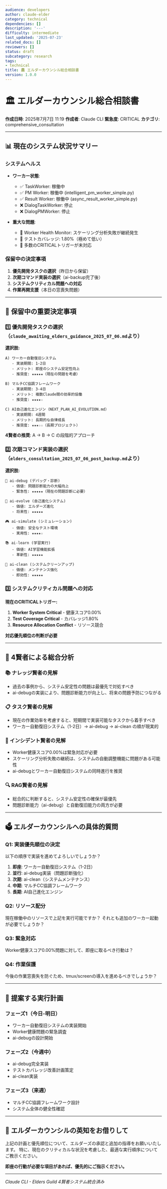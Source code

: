 ```yaml
---
audience: developers
author: claude-elder
category: technical
dependencies: []
description: '---'
difficulty: intermediate
last_updated: '2025-07-23'
related_docs: []
reviewers: []
status: draft
subcategory: research
tags:
- technical
title: 🏛️ エルダーカウンシル総合相談書
version: 1.0.0
---
```


# 🏛️ エルダーカウンシル総合相談書

**作成日時**: 2025年7月7日 11:19
**作成者**: Claude CLI
**緊急度**: CRITICAL
**カテゴリ**: comprehensive_consultation

---

## 📊 現在のシステム状況サマリー

### システムヘルス
- **ワーカー状態**:
  - ✅ TaskWorker: 稼働中
  - ✅ PM Worker: 稼働中 (intelligent_pm_worker_simple.py)
  - ✅ Result Worker: 稼働中 (async_result_worker_simple.py)
  - ❌ DialogTaskWorker: 停止
  - ❌ DialogPMWorker: 停止

- **重大な問題**:
  - 🚨 Worker Health Monitor: スケーリング分析失敗が継続発生
  - 🚨 テストカバレッジ: 1.80%（極めて低い）
  - 🚨 多数のCRITICALトリガーが未対応

### 保留中の決定事項
1. **優先開発タスクの選択**（昨日から保留）
2. **次期コマンド実装の選択**（ai-backup完了後）
3. **システムクリティカル問題への対応**
4. **作業再開支援**（本日の窓喪失問題）

---

## 🎯 保留中の重要決定事項

### 1️⃣ **優先開発タスクの選択**（`claude_awaiting_elders_guidance_2025_07_06.md`より）

**選択肢:**
```
A) ワーカー自動復旧システム
   - 実装期間: 1-2日
   - メリット: 即座のシステム安定性向上
   - 推奨度: ★★★★★（現在の問題を考慮）

B) マルチCC協調フレームワーク
   - 実装期間: 3-4日
   - メリット: 複数Claude間の効率的協働
   - 推奨度: ★★★★☆

C) AI自己進化エンジン（NEXT_PLAN_AI_EVOLUTION.md）
   - 実装期間: 4週間
   - メリット: 長期的な自律成長
   - 推奨度: ★★★☆☆（長期プロジェクト）
```

**4賢者の推奨**: A → B → C の段階的アプローチ

### 2️⃣ **次期コマンド実装の選択**（`elders_consultation_2025_07_06_post_backup.md`より）

**選択肢:**
```
🔬 ai-debug (デバッグ・診断)
   - 価値: 問題診断能力の大幅向上
   - 緊急性: ★★★★★（現在の問題診断に必要）

🧬 ai-evolve (自己進化システム)
   - 価値: エルダーズ進化
   - 将来性: ★★★★★

🎮 ai-simulate (シミュレーション)
   - 価値: 安全なテスト環境
   - 実用性: ★★★★☆

📚 ai-learn (学習実行)
   - 価値: AI学習機能拡張
   - 革新性: ★★★★★

🧹 ai-clean (システムクリーンアップ)
   - 価値: メンテナンス強化
   - 即効性: ★★★★★
```

### 3️⃣ **システムクリティカル問題への対応**

**現在のCRITICALトリガー:**
1. **Worker System Critical** - 健康スコア0.00%
2. **Test Coverage Critical** - カバレッジ1.80%
3. **Resource Allocation Conflict** - リソース競合

**対応優先順位の判断が必要**

---

## 🧠 4賢者による総合分析

### 📚 ナレッジ賢者の見解
- 過去の事例から、システム安定性の問題は最優先で対処すべき
- ai-debugの実装により、問題診断能力が向上し、将来の問題予防につながる

### 📋 タスク賢者の見解
- 現在の作業効率を考慮すると、短期間で実装可能なタスクから着手すべき
- ワーカー自動復旧システム（1-2日）→ ai-debug → ai-clean の順が現実的

### 🚨 インシデント賢者の見解
- Worker健康スコア0.00%は緊急対応が必要
- スケーリング分析失敗の継続は、システムの自動調整機能に問題がある可能性
- ai-debugとワーカー自動復旧システムの同時進行を推奨

### 🔍 RAG賢者の見解
- 総合的に判断すると、システム安定性の確保が最優先
- 問題診断能力（ai-debug）と自動復旧能力の両方が必要

---

## 🗳️ エルダーカウンシルへの具体的質問

### Q1: 実装優先順位の決定
以下の順序で実装を進めてよろしいでしょうか？
1. **即座**: ワーカー自動復旧システム（1-2日）
2. **並行**: ai-debug実装（問題診断強化）
3. **次期**: ai-clean（システムメンテナンス）
4. **中期**: マルチCC協調フレームワーク
5. **長期**: AI自己進化エンジン

### Q2: リソース配分
現在稼働中のリソースで上記を実行可能ですか？
それとも追加のワーカー起動が必要でしょうか？

### Q3: 緊急対応
Worker健康スコア0.00%問題に対して、即座に取るべき行動は？

### Q4: 作業保護
今後の作業窓喪失を防ぐため、tmux/screenの導入を進めるべきでしょうか？

---

## 📅 提案する実行計画

### フェーズ1（今日-明日）
- ワーカー自動復旧システムの実装開始
- Worker健康問題の緊急調査
- ai-debugの設計開始

### フェーズ2（今週中）
- ai-debug完全実装
- テストカバレッジ改善計画策定
- ai-clean実装

### フェーズ3（来週）
- マルチCC協調フレームワーク設計
- システム全体の健全性確認

---

## 🙏 エルダーカウンシルの英知をお借りして

上記の計画と優先順位について、エルダーズの承認と追加の指導をお願いいたします。
特に、現在のクリティカルな状況を考慮した、最適な実行順序についてご教示ください。

**即座の行動が必要な項目があれば、優先的にご指示ください。**

---

*Claude CLI - Elders Guild 4賢者システム統合済み*
